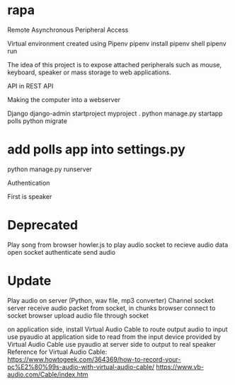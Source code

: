 # rapa
Remote Asynchronous Peripheral Access

Virtual environment created using Pipenv
pipenv install
pipenv shell
pipenv run

The idea of this project is to expose attached peripherals such as mouse, keyboard, speaker or mass storage to web applications.

API in REST API

Making the computer into a webserver

Django
django-admin startproject myproject .
python manage.py startapp polls
python migrate
# add polls app into settings.py
python manage.py runserver

Authentication

First is speaker
# Deprecated
Play song from browser
howler.js to play audio
socket to recieve audio data
open socket
authenticate
send audio
# Update
Play audio on server (Python, wav file, mp3 converter)
Channel socket server
receive audio packet from socket, in chunks
browser connect to socket
browser upload audio file through socket

on application side, install Virtual Audio Cable to route output audio to input
use pyaudio at application side to read from the input device provided by Virtual Audio Cable
use pyaudio at server side to output to real speaker
Reference for Virtual Audio Cable:
https://www.howtogeek.com/364369/how-to-record-your-pc%E2%80%99s-audio-with-virtual-audio-cable/
https://www.vb-audio.com/Cable/index.htm
